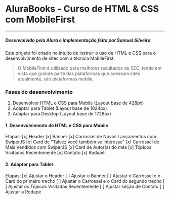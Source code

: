 # AluraBooks - Curso de HTML & CSS com MobileFirst
---
##### Desenvolvido pela Alura e implementação feita por Samuel Silveira
Este projeto foi criado no intuito de instruir o uso de HTML e CSS para o desenvolvimento de sites com a técnica MobileFirst.
> O MobileFirst é utilizado para melhores resultados de SEO, tendo em vista que grande parte das plataformas que acessam sites atualmente, são plataformas mobile.

### Fases do desenvolvimento

1. Desenvolver HTML e CSS para Mobile (Layout base de 428px)
2. Adaptar para Tablet (Layout base de 1024px)
3. Adaptar para Desktop (Layout base de 1728px)


#### 1. Desenvolvimento do HTML e CSS para Mobile
Etapas:
[x] Header
[x] Banner
[x] Carrossel de Novos Lançamentos com SwiperJS
[x] Card de "Talvez você também se interesse"
[x] Carrossel de Mais Vendidos com SwiperJS
[x] Card de Autor(a) do mês
[x] Tópicos Visitados Recentemente
[x] Contato
[x] Rodapé

#### 2. Adaptar para Tablet
Etapas:
[x] Ajustar o Header
[ ] Ajustar o Banner
[ ] Ajustar o Carrossel e o Card do primeiro trecho
[ ] Ajustar o Carrossel e o Card do segundo trecho
[ ] Ajustar os Tópicos Visitados Recentemente
[ ] Ajustar seção de Contato
[ ] Ajustar o Rodapé